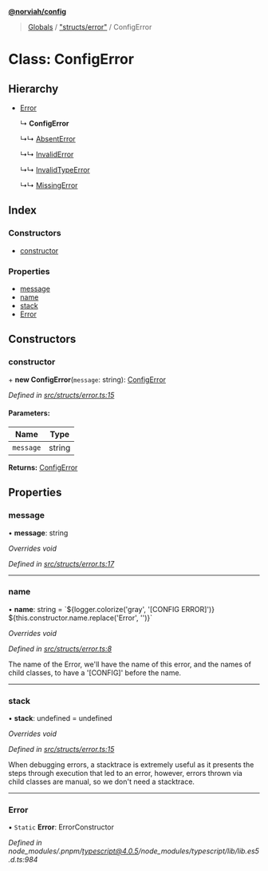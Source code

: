 **[@norviah/config](../README.md)**

> [Globals](../globals.md) / ["structs/error"](../modules/_structs_error_.md) / ConfigError

# Class: ConfigError

## Hierarchy

* [Error](_structs_error_.configerror.md#error)

  ↳ **ConfigError**

  ↳↳ [AbsentError](_structs_errors_absent_.absenterror.md)

  ↳↳ [InvalidError](_structs_errors_invalid_.invaliderror.md)

  ↳↳ [InvalidTypeError](_structs_errors_invalidtype_.invalidtypeerror.md)

  ↳↳ [MissingError](_structs_errors_missing_.missingerror.md)

## Index

### Constructors

* [constructor](_structs_error_.configerror.md#constructor)

### Properties

* [message](_structs_error_.configerror.md#message)
* [name](_structs_error_.configerror.md#name)
* [stack](_structs_error_.configerror.md#stack)
* [Error](_structs_error_.configerror.md#error)

## Constructors

### constructor

\+ **new ConfigError**(`message`: string): [ConfigError](_structs_error_.configerror.md)

*Defined in [src/structs/error.ts:15](https://github.com/Norviah/config/blob/37a46e1/src/structs/error.ts#L15)*

#### Parameters:

Name | Type |
------ | ------ |
`message` | string |

**Returns:** [ConfigError](_structs_error_.configerror.md)

## Properties

### message

•  **message**: string

*Overrides void*

*Defined in [src/structs/error.ts:17](https://github.com/Norviah/config/blob/37a46e1/src/structs/error.ts#L17)*

___

### name

•  **name**: string = \`${logger.colorize('gray', '[CONFIG ERROR]')} ${this.constructor.name.replace('Error', '')}\`

*Overrides void*

*Defined in [src/structs/error.ts:8](https://github.com/Norviah/config/blob/37a46e1/src/structs/error.ts#L8)*

The name of the Error, we'll have the name of this error, and the names of
child classes, to have a '[CONFIG]' before the name.

___

### stack

•  **stack**: undefined = undefined

*Overrides void*

*Defined in [src/structs/error.ts:15](https://github.com/Norviah/config/blob/37a46e1/src/structs/error.ts#L15)*

When debugging errors, a stacktrace is extremely useful as it presents the
steps through execution that led to an error, however, errors thrown via
child classes are manual, so we don't need a stacktrace.

___

### Error

▪ `Static` **Error**: ErrorConstructor

*Defined in node_modules/.pnpm/typescript@4.0.5/node_modules/typescript/lib/lib.es5.d.ts:984*
